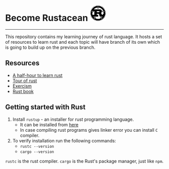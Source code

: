 # Become Rustacean <img src="./README.png" alt="Rust logo" width=50 height=50>

---

This repository contains my learning journey of rust language. It hosts a set of resources to learn rust and each topic will have branch of its own which is going to build up on the previous branch.

## Resources

- [A half-hour to learn rust](https://fasterthanli.me/articles/a-half-hour-to-learn-rust)
- [Tour of rust](https://tourofrust.com/)
- [Exercism](https://exercism.org/tracks/rust)
- [Rust book](https://doc.rust-lang.org/book/)

## Getting started with Rust

1. Install `rustup` - an installer for rust programming language.
   - It can be installed from [here](https://rustup.rs/)
   - In case compiling rust programs gives linker error you can install `C` compiler.
2. To verify installation run the following commands:
   - `rustc --version`
   - `cargo --version`

`rustc` is the rust compiler.
`cargo` is the Rust's package manager, just like `npm`.
